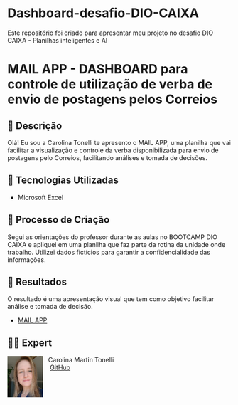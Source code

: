 # Dashboard-desafio-DIO-CAIXA
Este repositório foi criado para apresentar meu projeto no desafio DIO CAIXA - Planilhas inteligentes e AI 
# MAIL APP - DASHBOARD para controle de utilização de verba de envio de postagens pelos Correios
## 📒 Descrição
Olá! Eu sou a Carolina Tonelli te apresento o MAIL APP, uma planilha que vai facilitar a visualização e controle da verba disponibilizada para envio de postagens pelo Correios, facilitando análises e tomada de decisões.

## 🤖 Tecnologias Utilizadas
- Microsoft Excel 

## 🧐 Processo de Criação
Segui as orientações do professor durante as aulas no BOOTCAMP DIO CAIXA e apliquei em uma planilha que faz parte da rotina da unidade onde trabalho. Utilizei dados fictícios para garantir a confidencialidade das informações.

## 🚀 Resultados
O resultado é uma apresentação visual que tem como objetivo facilitar análise e tomada de decisão.
- [MAIL APP](https://github.com/carolmtonelli/Dashboard-desafio-DIO-CAIXA/blob/main/DashBoard%20Correios.xlsx)
## 👨‍💻 Expert

<p>
    <img 
      align=left 
      margin=10 
      width=80 
      src="https://github.com/carolmtonelli/prompts-for-podcast-generate-by-ia/blob/main/WhatsApp%20Image%202023-11-13%20at%2020.01.01.jpeg"
    />
    <p>&nbsp&nbsp&nbspCarolina Martin Tonelli<br>
    &nbsp&nbsp&nbsp
    <a 
        href="https://github.com/carolmtonelli">
        GitHub
